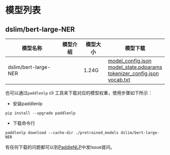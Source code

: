 #  模型列表

## dslim/bert-large-NER

| 模型名称 | 模型介绍 | 模型大小  | 模型下载 |
| --- | --- | --- | --- |
|dslim/bert-large-NER|  | 1.24G | [model_config.json](https://bj.bcebos.com/paddlenlp/models/community/dslim/bert-large-NER/model_config.json)<br>[model_state.pdparams](https://bj.bcebos.com/paddlenlp/models/community/dslim/bert-large-NER/model_state.pdparams)<br>[tokenizer_config.json](https://bj.bcebos.com/paddlenlp/models/community/dslim/bert-large-NER/tokenizer_config.json)<br>[vocab.txt](https://bj.bcebos.com/paddlenlp/models/community/dslim/bert-large-NER/vocab.txt) |

也可以通过`paddlenlp` cli 工具来下载对应的模型权重，使用步骤如下所示：

* 安装paddlenlp

```shell
pip install --upgrade paddlenlp
```

* 下载命令行

```shell
paddlenlp download --cache-dir ./pretrained_models dslim/bert-large-NER
```

有任何下载的问题都可以到[PaddleNLP](https://github.com/PaddlePaddle/PaddleNLP)中发Issue提问。